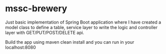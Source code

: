 # mssc-brewery

Just basic implementation of Spring Boot application where I have created a model class to define a table, service layer to  write the logic and controller layer with GET/PUT/POST/DELETE api.

Build the app using maven clean install and you can run in your localhost:8080
